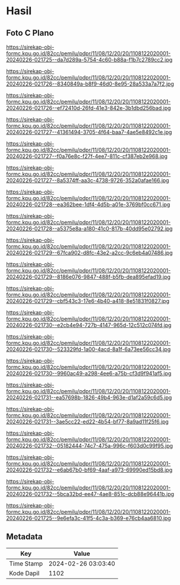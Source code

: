 # Hasil

## Foto C Plano

https://sirekap-obj-formc.kpu.go.id/82cc/pemilu/pdpr/11/08/12/20/20/1108122020001-20240226-021725--da7d289a-5754-4c60-b88a-f1b7c2789cc2.jpg

https://sirekap-obj-formc.kpu.go.id/82cc/pemilu/pdpr/11/08/12/20/20/1108122020001-20240226-021726--8340849a-b8f9-46d0-8e95-28a533a7a7f2.jpg

https://sirekap-obj-formc.kpu.go.id/82cc/pemilu/pdpr/11/08/12/20/20/1108122020001-20240226-021726--ef72410d-26fd-41e3-842e-3b1dbd256bad.jpg

https://sirekap-obj-formc.kpu.go.id/82cc/pemilu/pdpr/11/08/12/20/20/1108122020001-20240226-021727--41361494-3705-4f64-baa7-4ae5e8492c1e.jpg

https://sirekap-obj-formc.kpu.go.id/82cc/pemilu/pdpr/11/08/12/20/20/1108122020001-20240226-021727--f0a76e8c-f27f-4ee7-811c-cf387eb2e968.jpg

https://sirekap-obj-formc.kpu.go.id/82cc/pemilu/pdpr/11/08/12/20/20/1108122020001-20240226-021727--8a5374ff-aa3c-4738-9726-352a0afae166.jpg

https://sirekap-obj-formc.kpu.go.id/82cc/pemilu/pdpr/11/08/12/20/20/1108122020001-20240226-021728--ea362bee-1df4-4d5b-a01e-3769bf0cc671.jpg

https://sirekap-obj-formc.kpu.go.id/82cc/pemilu/pdpr/11/08/12/20/20/1108122020001-20240226-021728--a5375e8a-a180-41c0-817b-40dd95e02792.jpg

https://sirekap-obj-formc.kpu.go.id/82cc/pemilu/pdpr/11/08/12/20/20/1108122020001-20240226-021729--67fca902-d8fc-43e2-a2cc-9c6eb4a07486.jpg

https://sirekap-obj-formc.kpu.go.id/82cc/pemilu/pdpr/11/08/12/20/20/1108122020001-20240226-021729--8186e076-9847-488f-b5fb-dea895efad19.jpg

https://sirekap-obj-formc.kpu.go.id/82cc/pemilu/pdpr/11/08/12/20/20/1108122020001-20240226-021729--cbf543c3-17e6-4b40-a418-8e51831f0827.jpg

https://sirekap-obj-formc.kpu.go.id/82cc/pemilu/pdpr/11/08/12/20/20/1108122020001-20240226-021730--e2cb4e94-727b-4147-965d-12c512c074fd.jpg

https://sirekap-obj-formc.kpu.go.id/82cc/pemilu/pdpr/11/08/12/20/20/1108122020001-20240226-021730--523329fd-1a00-4acd-8a1f-6a73ee56cc34.jpg

https://sirekap-obj-formc.kpu.go.id/82cc/pemilu/pdpr/11/08/12/20/20/1108122020001-20240226-021730--9960ac49-a298-4ee6-a75b-cf3d9f941af5.jpg

https://sirekap-obj-formc.kpu.go.id/82cc/pemilu/pdpr/11/08/12/20/20/1108122020001-20240226-021731--ea57698b-1826-49b4-963e-d1af2a59c6d5.jpg

https://sirekap-obj-formc.kpu.go.id/82cc/pemilu/pdpr/11/08/12/20/20/1108122020001-20240226-021731--3ae5cc22-ed22-4b54-bf77-8a9ad11f25f6.jpg

https://sirekap-obj-formc.kpu.go.id/82cc/pemilu/pdpr/11/08/12/20/20/1108122020001-20240226-021732--05182444-74c7-475a-996c-f603d0c99f95.jpg

https://sirekap-obj-formc.kpu.go.id/82cc/pemilu/pdpr/11/08/12/20/20/1108122020001-20240226-021732--e6ab67b0-bf69-4aaf-a973-69990ed15bd8.jpg

https://sirekap-obj-formc.kpu.go.id/82cc/pemilu/pdpr/11/08/12/20/20/1108122020001-20240226-021732--5bca32bd-ee47-4ae8-851c-dcb88e96441b.jpg

https://sirekap-obj-formc.kpu.go.id/82cc/pemilu/pdpr/11/08/12/20/20/1108122020001-20240226-021725--9e6efa3c-41f5-4c3a-b369-e76cb4aa6810.jpg


## Metadata

| Key        | Value               |
| ---------- | ------------------- |
| Time Stamp | 2024-02-26 03:03:40 |
| Kode Dapil | 1102                |



